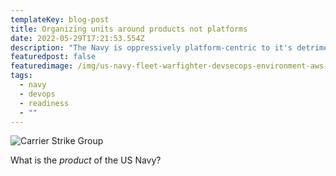 ```yaml
---
templateKey: blog-post
title: Organizing units around products not platforms
date: 2022-05-29T17:21:53.554Z
description: "The Navy is oppressively platform-centric to it's detriment. "
featuredpost: false
featuredimage: /img/us-navy-fleet-warfighter-devsecops-environment-aws-secret-region-1200x600-1.jpg
tags:
  - navy
  - devops
  - readiness
  - ""
---
```

![Carrier Strike Group](/img/us-navy-fleet-warfighter-devsecops-environment-aws-secret-region-1200x600-1.jpg "Naval power projection through mission capabilities")

What is the *product* of the US Navy?